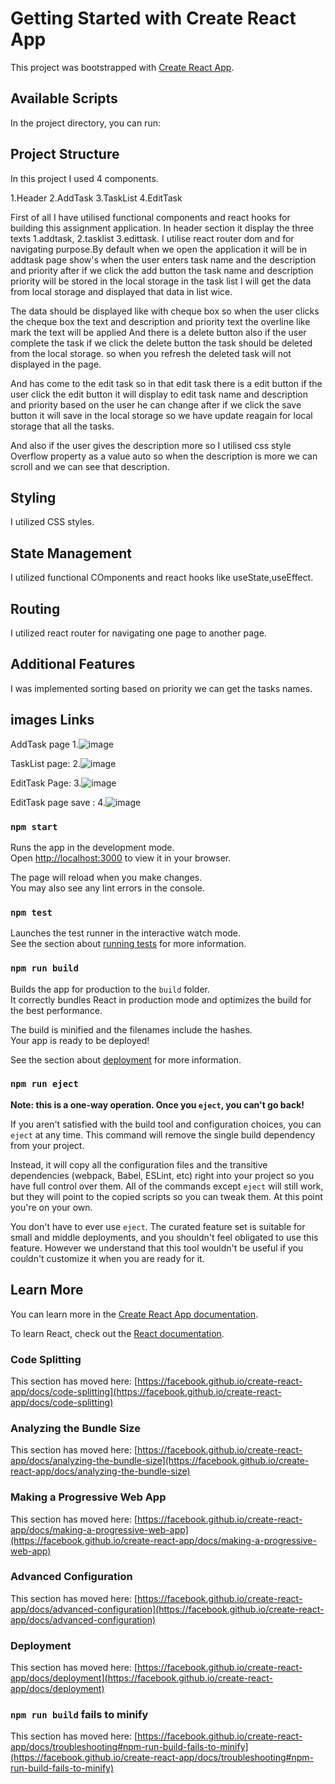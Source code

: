 # Getting Started with Create React App

This project was bootstrapped with [Create React App](https://github.com/facebook/create-react-app).

## Available Scripts

In the project directory, you can run:


## Project Structure
In this project I used 4 components.

1.Header
2.AddTask
3.TaskList
4.EditTask
 
First of all I have utilised functional components and react hooks for building this assignment application. In header section it display the three texts 1.addtask, 2.tasklist 3.edittask. I utilise react router dom and for navigating purpose.By default when we open the application it will be in addtask page show's when the user enters task name and the description and priority after if we click the add button the task name and description priority will be stored in the local storage in the task list I will get the data from local storage and  displayed that data  in list wice.

The data should be displayed like with cheque box so when the user clicks the cheque box the text and description and priority text the overline like mark the text  will be applied And there is a delete button also if the user complete the task if we click the delete button the task should be deleted from the local storage. so when you refresh the deleted task will not displayed in the page.

And has come to the edit task so in that edit task there is a edit button if the user click the edit button it will display to edit task name and description and priority based on the user he can change after if we click the save button it will save in the local storage so we have update reagain for local storage that all the tasks.

And also if the user gives the description more so I utilised css style Overflow property as a value auto so when the description is more we can scroll and we can see that description.

## Styling
I utilized CSS styles.

## State Management
I utilized functional COmponents and react hooks like useState,useEffect.

## Routing
I utilized react router for navigating one page to another page.

## Additional Features
I was implemented sorting based on priority we can get the tasks names.

## images Links

AddTask page
1.![image](https://github.com/Spraveen111/acla/assets/121080561/193b96b0-e895-48aa-86d2-2951ed669d5c)

TaskList page:
2.![image](https://github.com/Spraveen111/acla/assets/121080561/cd180a2b-0adb-49b2-8a9a-f022a7c6e2b4)



EditTask Page:
3.![image](https://github.com/Spraveen111/acla/assets/121080561/b24363e1-a2d7-45a4-9e53-62b6306d25be)


EditTask page save :
4.![image](https://github.com/Spraveen111/acla/assets/121080561/c3e3b3a0-d72a-4e5e-9051-213d3c5e41b6)



### `npm start`

Runs the app in the development mode.\
Open [http://localhost:3000](http://localhost:3000) to view it in your browser.

The page will reload when you make changes.\
You may also see any lint errors in the console.

### `npm test`

Launches the test runner in the interactive watch mode.\
See the section about [running tests](https://facebook.github.io/create-react-app/docs/running-tests) for more information.

### `npm run build`

Builds the app for production to the `build` folder.\
It correctly bundles React in production mode and optimizes the build for the best performance.

The build is minified and the filenames include the hashes.\
Your app is ready to be deployed!

See the section about [deployment](https://facebook.github.io/create-react-app/docs/deployment) for more information.

### `npm run eject`

**Note: this is a one-way operation. Once you `eject`, you can't go back!**

If you aren't satisfied with the build tool and configuration choices, you can `eject` at any time. This command will remove the single build dependency from your project.

Instead, it will copy all the configuration files and the transitive dependencies (webpack, Babel, ESLint, etc) right into your project so you have full control over them. All of the commands except `eject` will still work, but they will point to the copied scripts so you can tweak them. At this point you're on your own.

You don't have to ever use `eject`. The curated feature set is suitable for small and middle deployments, and you shouldn't feel obligated to use this feature. However we understand that this tool wouldn't be useful if you couldn't customize it when you are ready for it.

## Learn More

You can learn more in the [Create React App documentation](https://facebook.github.io/create-react-app/docs/getting-started).

To learn React, check out the [React documentation](https://reactjs.org/).

### Code Splitting

This section has moved here: [https://facebook.github.io/create-react-app/docs/code-splitting](https://facebook.github.io/create-react-app/docs/code-splitting)

### Analyzing the Bundle Size

This section has moved here: [https://facebook.github.io/create-react-app/docs/analyzing-the-bundle-size](https://facebook.github.io/create-react-app/docs/analyzing-the-bundle-size)

### Making a Progressive Web App

This section has moved here: [https://facebook.github.io/create-react-app/docs/making-a-progressive-web-app](https://facebook.github.io/create-react-app/docs/making-a-progressive-web-app)

### Advanced Configuration

This section has moved here: [https://facebook.github.io/create-react-app/docs/advanced-configuration](https://facebook.github.io/create-react-app/docs/advanced-configuration)

### Deployment

This section has moved here: [https://facebook.github.io/create-react-app/docs/deployment](https://facebook.github.io/create-react-app/docs/deployment)

### `npm run build` fails to minify

This section has moved here: [https://facebook.github.io/create-react-app/docs/troubleshooting#npm-run-build-fails-to-minify](https://facebook.github.io/create-react-app/docs/troubleshooting#npm-run-build-fails-to-minify)
